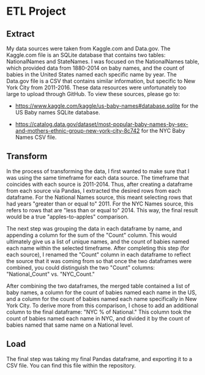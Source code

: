 # ETL Project

## Extract

My data sources were taken from Kaggle.com and Data.gov.  The Kaggle.com file is an SQLite database that contains two tables: NationalNames and StateNames.  I was focused on the NationalNames table, which provided data from 1880-2014 on baby names, and the count of babies in the United States named each specific name by year. The Data.gov file is a CSV that contains similar information, but specific to New York City from 2011-2016.  These data resources were unfortunately too large to upload through GitHub. To view these sources, please go to:

- https://www.kaggle.com/kaggle/us-baby-names#database.sqlite for the US Baby names SQLite database.

- https://catalog.data.gov/dataset/most-popular-baby-names-by-sex-and-mothers-ethnic-group-new-york-city-8c742 for the NYC Baby Names CSV file.

## Transform

In the process of transforming the data, I first wanted to make sure that I was using the same timeframe for each data source.  The timeframe that coincides with each source is 2011-2014. Thus, after creating a dataframe from each source via Pandas, I extracted the desired rows from each dataframe.  For the National Names source, this meant selecting rows that had years "greater than or equal to" 2011.  For the NYC Names source, this refers to rows that are "less than or equal to" 2014. This way, the final result would be a true "apples-to-apples" comparison.

The next step was grouping the data in each dataframe by name, and appending a column for the sum of the "Count" column. This would ultimately give us a list of unique names, and the count of babies named each name within the selected timeframe. After completing this step (for each source), I renamed the "Count" column in each dataframe to reflect the source that it was coming from so that once the two dataframes were combined, you could distinguish the two "Count" columns: "National_Count" vs. "NYC_Count."

After combining the two dataframes, the merged table contained a list of baby names, a column for the count of babies named each name in the US, and a column for the count of babies named each name specifically in New York City. To derive more from this comparison, I chose to add an additional column to the final dataframe: "NYC % of National." This column took the count of babies named each name in NYC, and divided it by the count of babies named that same name on a National level.

## Load

The final step was taking my final Pandas dataframe, and exporting it to a CSV file. You can find this file within the repository.
